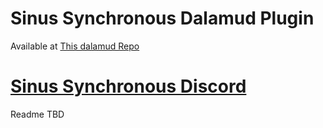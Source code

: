 # Sinus Synchronous Dalamud Plugin

Available at [This dalamud Repo](https://raw.githubusercontent.com/MareSynchronos2/repo/main/plogonmaster.json)

# [Sinus Synchronous Discord](https://discord.gg/qQQSz3jZnK)

Readme TBD
